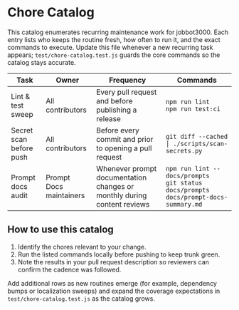 # Chore Catalog

This catalog enumerates recurring maintenance work for jobbot3000. Each entry lists who keeps the
routine fresh, how often to run it, and the exact commands to execute. Update this file whenever a
new recurring task appears; `test/chore-catalog.test.js` guards the core commands so the catalog
stays accurate.

| Task | Owner | Frequency | Commands |
|------|-------|-----------|----------|
| Lint & test sweep | All contributors | Every pull request and before publishing a release | `npm run lint`<br>`npm run test:ci` |
| Secret scan before push | All contributors | Before every commit and prior to opening a pull request | `git diff --cached \| ./scripts/scan-secrets.py` |
| Prompt docs audit | Prompt Docs maintainers | Whenever prompt documentation changes or monthly during content reviews | `npm run lint -- docs/prompts`<br>`git status docs/prompts docs/prompt-docs-summary.md` |

## How to use this catalog

1. Identify the chores relevant to your change.
2. Run the listed commands locally before pushing to keep trunk green.
3. Note the results in your pull request description so reviewers can confirm the cadence was
   followed.

Add additional rows as new routines emerge (for example, dependency bumps or localization sweeps)
and expand the coverage expectations in `test/chore-catalog.test.js` as the catalog grows.
